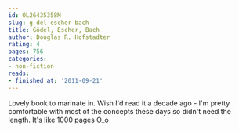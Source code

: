 ```yaml
---
id: OL26435358M
slug: g-del-escher-bach
title: Gödel, Escher, Bach
author: Douglas R. Hofstadter
rating: 4
pages: 756
categories:
- non-fiction
reads:
- finished_at: '2011-09-21'
---
```

Lovely book to marinate in. Wish I'd read it a decade ago - I'm pretty comfortable with most of the concepts these days so didn't need the length. It's like 1000 pages O_o
